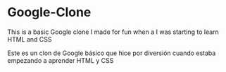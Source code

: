 # Google-Clone
This is a basic Google clone I made for fun when a I was starting to learn HTML and CSS 

Este es un clon de Google básico que hice por diversión cuando estaba empezando a aprender HTML y CSS

